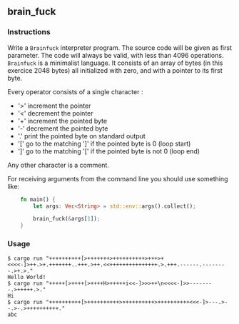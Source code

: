 ## brain_fuck

### Instructions

Write a `Brainfuck` interpreter program.
The source code will be given as first parameter.
The code will always be valid, with less than 4096 operations.
`Brainfuck` is a minimalist language. It consists of an array of bytes (in this exercice 2048 bytes) all initialized with zero, and with a pointer to its first byte.

Every operator consists of a single character :

- '>' increment the pointer
- '<' decrement the pointer
- '+' increment the pointed byte
- '-' decrement the pointed byte
- '.' print the pointed byte on standard output
- '[' go to the matching ']' if the pointed byte is 0 (loop start)
- ']' go to the matching '[' if the pointed byte is not 0 (loop end)

Any other character is a comment.

For receiving arguments from the command line you should use something like:

```rust
    fn main() {
        let args: Vec<String> = std::env::args().collect();

        brain_fuck(&args[1]);
    }

```

### Usage

```console
$ cargo run "++++++++++[>+++++++>++++++++++>+++>+<<<<-]>++.>+.+++++++..+++.>++.<<+++++++++++++++.>.+++.------.--------.>+.>."
Hello World!
$ cargo run "+++++[>++++[>++++H>+++++i<<-]>>>++\n<<<<-]>>--------.>+++++.>."
Hi
$ cargo run "++++++++++[>++++++++++>++++++++++>++++++++++<<<-]>---.>--.>-.>++++++++++."
abc
```
